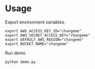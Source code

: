 # Usage

Export environment variables.

```
export AWS_ACCESS_KEY_ID="changeme"
export AWS_SECRET_ACCESS_KEY="changeme"
export DEFAULT_AWS_REGION="changeme"
export BUCKET_NAME="changeme"
```

Run demo

```
python demo.py
```
